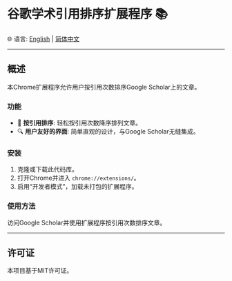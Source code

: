 # 谷歌学术引用排序扩展程序 📚

🌐 语言: [English](README.md) | [简体中文](README.zh-cn.md)

---

## 概述
本Chrome扩展程序允许用户按引用次数排序Google Scholar上的文章。

### 功能
- 📝 **按引用排序**: 轻松按引用次数降序排列文章。
- 🔍 **用户友好的界面**: 简单直观的设计，与Google Scholar无缝集成。

### 安装
1. 克隆或下载此代码库。
2. 打开Chrome并进入 `chrome://extensions/`。
3. 启用“开发者模式”，加载未打包的扩展程序。

### 使用方法
访问Google Scholar并使用扩展程序按引用次数排序文章。

---

## 许可证
本项目基于MIT许可证。
